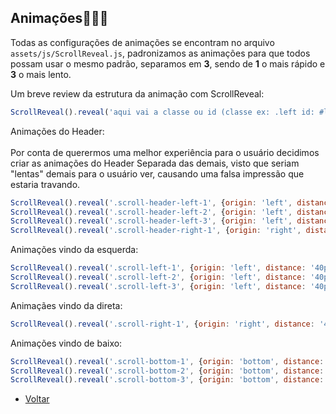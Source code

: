 ## Anima&ccedil;&otilde;es🤹🏼‍♀️ 

Todas as configura&ccedil;&otilde;es de anima&ccedil;&otilde;es se encontram no arquivo `assets/js/ScrollReveal.js`, padronizamos as anima&ccedil;&otilde;es para que todos possam usar o mesmo padr&atilde;o, separamos em **3**, sendo de **1** o mais r&aacute;pido e **3** o mais lento.

Um breve review da estrutura da anima&ccedil;&atilde;o com ScrollReveal:
```javascript
ScrollReveal().reveal('aqui vai a classe ou id (classe ex: .left id: #left', {origin: 'de onde vem (left right top bottom)', distance: 'controla a distância que os elementos se movem quando revelados.', duration: a duração do efeito, delay: e o delay de quando se passar em "cima" });
```
Anima&ccedil;&otilde;es do Header:<br/><br/>
Por conta de querermos uma melhor experi&ecirc;ncia para o usu&aacute;rio decidimos criar as anima&ccedil;&otilde;es do Header Separada das demais, visto que seriam "lentas" demais para o usu&aacute;rio ver, causando uma falsa impress&atilde;o que estaria travando.

```javascript
ScrollReveal().reveal('.scroll-header-left-1', {origin: 'left', distance: '40px', duration: 1000, delay: 0});
ScrollReveal().reveal('.scroll-header-left-2', {origin: 'left', distance: '40px', duration: 1000, delay: 150});
ScrollReveal().reveal('.scroll-header-left-3', {origin: 'left', distance: '40px', duration: 1000, delay: 300});
ScrollReveal().reveal('.scroll-header-right-1', {origin: 'right', distance: '40px', duration: 1000, delay: 150});
```

Anima&ccedil;&otilde;es vindo da esquerda:
```javascript
ScrollReveal().reveal('.scroll-left-1', {origin: 'left', distance: '40px', duration: 1000, delay: 500 });
ScrollReveal().reveal('.scroll-left-2', {origin: 'left', distance: '40px', duration: 1000, delay: 800 });
ScrollReveal().reveal('.scroll-left-3', {origin: 'left', distance: '40px', duration: 1000, delay: 1000 });
```

Anima&ccedil;&atilde;es vindo da direta:
```javascript
ScrollReveal().reveal('.scroll-right-1', {origin: 'right', distance: '40px', duration: 1000, delay: 500 });
```
Anima&ccedil;&otilde;es vindo de baixo:
```javascript
ScrollReveal().reveal('.scroll-bottom-1', {origin: 'bottom', distance: '40px', duration: 1000, delay: 500 });
ScrollReveal().reveal('.scroll-bottom-2', {origin: 'bottom', distance: '40px', duration: 1000, delay: 800 });
ScrollReveal().reveal('.scroll-bottom-3', {origin: 'bottom', distance: '40px', duration: 1000, delay: 1000 });
```
* [Voltar](./Padroes.md)